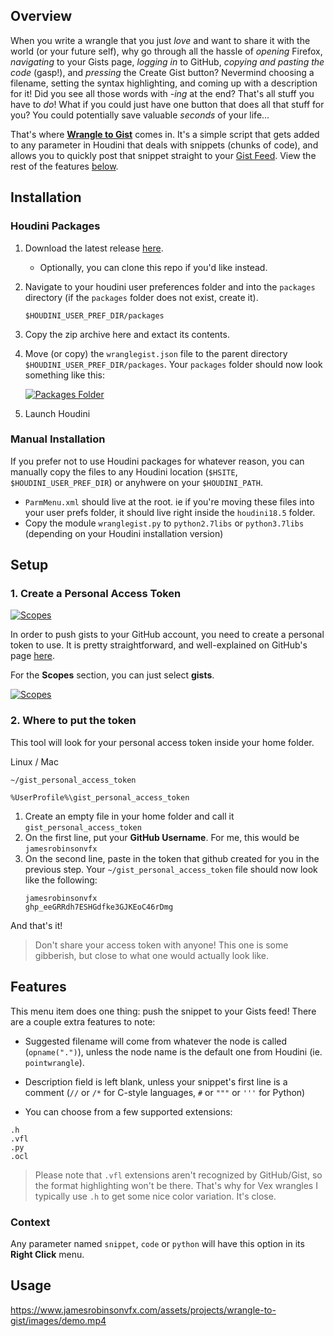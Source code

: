 ## Overview
When you write a wrangle that you just *love* and want to share it with the
world (or your future self), why go through all the hassle of
*opening* Firefox, *navigating* to your Gists page, *logging in* to GitHub, *copying and
pasting the code* (gasp!), and *pressing* the Create Gist button? Nevermind choosing a
filename, setting the syntax highlighting, and coming up with a description for
it! Did you see all those
words with *-ing* at the end? That's all stuff you have to *do*! What if you
could just have one button that does all that stuff for you? You could
potentially save valuable *seconds* of your life...

That's where **[Wrangle to Gist](#overview)**
comes in. It's a simple script that gets added to any parameter in Houdini that
deals with snippets (chunks of code), and allows you to quickly post that
snippet straight to your [Gist Feed](https://gist.github.com/jamesrobinsonvfx). View the rest of
the features [below](#features).

## Installation

### Houdini Packages

1. Download the latest release [here](https://github.com/jamesrobinsonvfx/wranglegist/releases/latest/download/wranglegist.zip).
   * Optionally, you can clone this repo if you'd like instead.
2. Navigate to your houdini user preferences folder and into the `packages`
   directory (if the `packages` folder does not exist, create it).
   ```
   $HOUDINI_USER_PREF_DIR/packages
   ```
3. Copy the zip archive here and extact its contents.
4. Move (or copy) the `wranglegist.json` file to the parent directory
   `$HOUDINI_USER_PREF_DIR/packages`. Your `packages` folder should now look
   something like this:

   [![Packages Folder](https://www.jamesrobinsonvfx.com/assets/projects/wrangle-to-gist/images/packages-folder.png)](https://www.jamesrobinsonvfx.com/assets/projects/wrangle-to-gist/images/packages-folder.png)

5. Launch Houdini

### Manual Installation
If you prefer not to use Houdini packages for whatever reason, you can manually
copy the files to any Houdini location (`$HSITE`, `$HOUDINI_USER_PREF_DIR`) or
anyhwere on your `$HOUDINI_PATH`.

- `ParmMenu.xml` should live at the root. ie if you're moving these files into your user prefs
  folder, it should live right inside the `houdini18.5` folder.
- Copy the module `wranglegist.py` to `python2.7libs` or `python3.7libs`
  (depending on your Houdini installation version)


## Setup

### 1. Create a Personal Access Token

[![Scopes](https://www.jamesrobinsonvfx.com/assets/projects/wrangle-to-gist/images/personal-access-token.png)](https://www.jamesrobinsonvfx.com/assets/projects/wrangle-to-gist/images/personal-access-token.png)

In order to push gists to your GitHub account, you need to create a personal token to use. It is pretty straightforward,
and well-explained on GitHub's page [here](https://docs.github.com/en/github/authenticating-to-github/keeping-your-account-and-data-secure/creating-a-personal-access-token).

For the **Scopes** section, you can just select **gists**.

[![Scopes](https://www.jamesrobinsonvfx.com/assets/projects/wrangle-to-gist/images/scopes.png)](https://www.jamesrobinsonvfx.com/assets/projects/wrangle-to-gist/images/scopes.png)


### 2. Where to put the token

This tool will look for your personal access token inside your home folder.

Linux / Mac
```
~/gist_personal_access_token
```

```
%UserProfile%\gist_personal_access_token
```

1. Create an empty file in your home folder and call it `gist_personal_access_token`
2. On the first line, put your **GitHub Username**. For me, this would be `jamesrobinsonvfx`
3. On the second line, paste in the token that github created for you in the
   previous step. Your `~/gist_personal_access_token` file should now look like
   the following:
    ```
    jamesrobinsonvfx
    ghp_eeGRRdh7ESHGdfke3GJKEoC46rDmg
    ```
And that's it!

> Don't share your access token with anyone! This one is some gibberish, but
> close to what one would actually look like.

## Features
This menu item does one thing: push the snippet to your Gists feed! There are a couple extra features to note:

- Suggested filename will come from whatever the node is called (`opname(".")`),
  unless the node name is the default one from Houdini (ie. `pointwrangle`).

- Description field is left blank, unless your snippet's first line is a comment
  (`//` or `/*` for C-style languages, `#` or `"""` or `'''` for Python)

- You can choose from a few supported extensions:
```
.h
.vfl
.py
.ocl
```

> Please note that `.vfl` extensions aren't recognized by GitHub/Gist, so the
> format highlighting won't be there. That's why for Vex wrangles I typically
> use `.h` to get some nice color variation. It's close.

### Context
Any parameter named `snippet`, `code` or `python` will have this option in its
**Right Click** menu.

## Usage

https://www.jamesrobinsonvfx.com/assets/projects/wrangle-to-gist/images/demo.mp4
